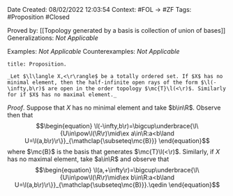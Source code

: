 <br />
<br />

Date Created: 08/02/2022 12:03:54
Context: #FOL $\to$ #ZF
Tags: #Proposition #Closed 

Proved by: [[Topology generated by a basis is collection of union of bases]]
Generalizations: _Not Applicable_

Examples: _Not Applicable_
Counterexamples: _Not Applicable_

``` ad-Proposition
title: Proposition.

_Let $\l\langle X,<\r\rangle$ be a totally ordered set. If $X$ has no minimal element, then the half-infinite open rays of the form $\l(-\infty,b\r)$ are open in the order topology $\mc{T}\l(<\r)$. Similarly for if $X$ has no maximal element._

```

_Proof_. Suppose that $X$ has no minimal element and take $b\in\R$. Observe then that
$$\begin{equation}
    \l(-\infty,b\r)=\bigcup\underbrace{\l\{U\in\pow\l(\R\r)\mid\ex a\in\R:a<b\land U=\l(a,b\r)\r\}}_{\mathclap{\subseteq\mc{B}}}
\end{equation}$$
where $\mc{B}$ is the basis that generates $\mc{T}\l(<\r)$. Similarly, if $X$ has no maximal element, take $a\in\R$ and observe that
$$\begin{equation}
    \l(a,+\infty\r)=\bigcup\underbrace{\l\{U\in\pow\l(\R\r)\mid\ex b\in\R:a<b\land U=\l(a,b\r)\r\}}_{\mathclap{\subseteq\mc{B}}}.\qedin
\end{equation}$$
